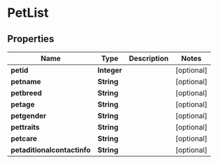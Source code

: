 

# PetList

## Properties

Name | Type | Description | Notes
------------ | ------------- | ------------- | -------------
**petid** | **Integer** |  |  [optional]
**petname** | **String** |  |  [optional]
**petbreed** | **String** |  |  [optional]
**petage** | **String** |  |  [optional]
**petgender** | **String** |  |  [optional]
**pettraits** | **String** |  |  [optional]
**petcare** | **String** |  |  [optional]
**petaditionalcontactinfo** | **String** |  |  [optional]



